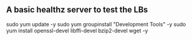 ## A basic healthz server to test the LBs

sudo yum update -y
sudo yum groupinstall "Development Tools" -y
sudo yum install openssl-devel libffi-devel bzip2-devel wget -y